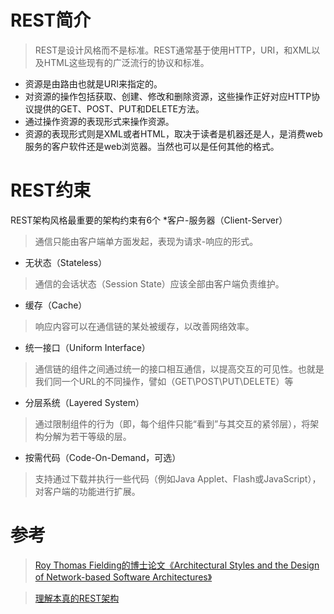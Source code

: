 # REST简介
> REST是设计风格而不是标准。REST通常基于使用HTTP，URI，和XML以及HTML这些现有的广泛流行的协议和标准。
* 资源是由路由也就是URI来指定的。
* 对资源的操作包括获取、创建、修改和删除资源，这些操作正好对应HTTP协议提供的GET、POST、PUT和DELETE方法。
* 通过操作资源的表现形式来操作资源。
* 资源的表现形式则是XML或者HTML，取决于读者是机器还是人，是消费web服务的客户软件还是web浏览器。当然也可以是任何其他的格式。

# REST约束
REST架构风格最重要的架构约束有6个
  *客户-服务器（Client-Server）
  > 通信只能由客户端单方面发起，表现为请求-响应的形式。

  * 无状态（Stateless）
  > 通信的会话状态（Session State）应该全部由客户端负责维护。

  * 缓存（Cache）
  > 响应内容可以在通信链的某处被缓存，以改善网络效率。

  * 统一接口（Uniform Interface）
  > 通信链的组件之间通过统一的接口相互通信，以提高交互的可见性。也就是我们同一个URL的不同操作，譬如（GET\POST\PUT\DELETE）等

  * 分层系统（Layered System）
  > 通过限制组件的行为（即，每个组件只能“看到”与其交互的紧邻层），将架构分解为若干等级的层。
  
  * 按需代码（Code-On-Demand，可选）
  > 支持通过下载并执行一些代码（例如Java Applet、Flash或JavaScript），对客户端的功能进行扩展。















# 参考
> [Roy Thomas Fielding的博士论文《Architectural Styles and the Design of Network-based Software Architectures》](http://www.ics.uci.edu/~fielding/pubs/dissertation/top.htm)

> [理解本真的REST架构](http://www.infoq.com/cn/articles/understanding-restful-style)

